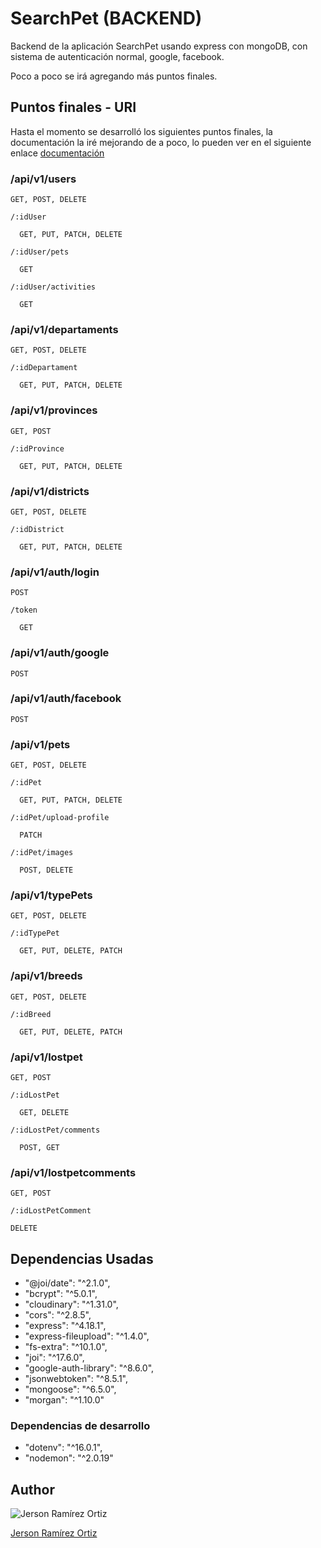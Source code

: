 # SearchPet (BACKEND)

Backend de la aplicación SearchPet usando express con mongoDB, con sistema de autenticación normal, google, facebook.

Poco a poco se irá agregando más puntos finales.

## Puntos finales - URI

Hasta el momento se desarrolló los siguientes puntos finales, 
la documentación la iré mejorando de a poco, lo pueden ver en el siguiente enlace [documentación](https://documenter.getpostman.com/view/11171580/Uze4viTq)

### /api/v1/users
    GET, POST, DELETE
    
    /:idUser
    
      GET, PUT, PATCH, DELETE

    /:idUser/pets

      GET
    
    /:idUser/activities

      GET

### /api/v1/departaments
    GET, POST, DELETE
    
    /:idDepartament
    
      GET, PUT, PATCH, DELETE

### /api/v1/provinces
    GET, POST
    
    /:idProvince
    
      GET, PUT, PATCH, DELETE

### /api/v1/districts
    GET, POST, DELETE

    /:idDistrict

      GET, PUT, PATCH, DELETE

### /api/v1/auth/login
    POST
    
    /token

      GET

### /api/v1/auth/google
    POST

### /api/v1/auth/facebook
    POST    

### /api/v1/pets
    GET, POST, DELETE

    /:idPet

      GET, PUT, PATCH, DELETE

    /:idPet/upload-profile

      PATCH

    /:idPet/images

      POST, DELETE

### /api/v1/typePets
    GET, POST, DELETE

    /:idTypePet

      GET, PUT, DELETE, PATCH

### /api/v1/breeds
    GET, POST, DELETE

    /:idBreed

      GET, PUT, DELETE, PATCH

### /api/v1/lostpet
    GET, POST

    /:idLostPet
    
      GET, DELETE 

    /:idLostPet/comments

      POST, GET

### /api/v1/lostpetcomments
    GET, POST
    
    /:idLostPetComment
    
    DELETE

## Dependencias Usadas

* "@joi/date": "^2.1.0",
* "bcrypt": "^5.0.1",
* "cloudinary": "^1.31.0",
* "cors": "^2.8.5",
* "express": "^4.18.1",
* "express-fileupload": "^1.4.0",
* "fs-extra": "^10.1.0",
* "joi": "^17.6.0",
* "google-auth-library": "^8.6.0",
* "jsonwebtoken": "^8.5.1",
* "mongoose": "^6.5.0",
* "morgan": "^1.10.0"

### Dependencias de desarrollo

* "dotenv": "^16.0.1",
* "nodemon": "^2.0.19"

## Author

![Jerson Ramírez Ortiz](https://avatars.githubusercontent.com/u/43390194?v=4)

[Jerson Ramírez Ortiz](https://www.facebook.com/jersonomar.ramirezortiz/)

